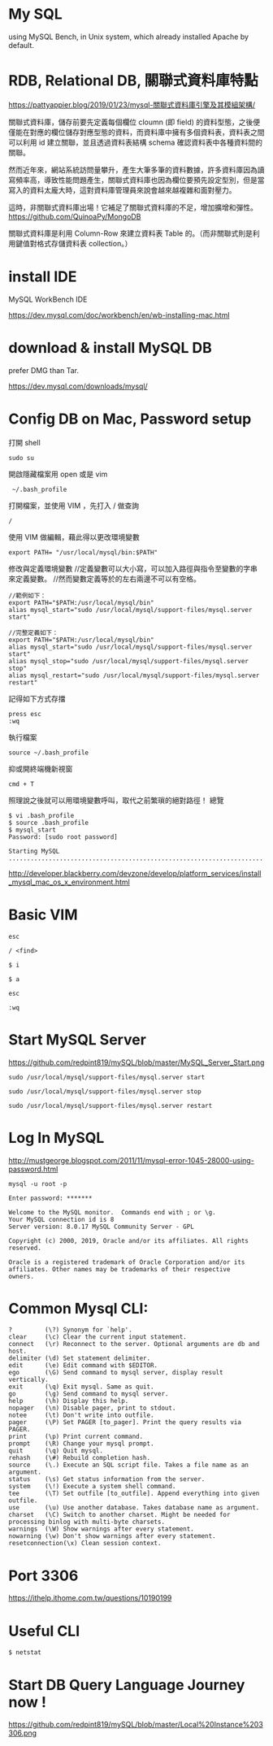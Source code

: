 # My SQL
using MySQL Bench, in Unix system, which already installed Apache by default.

# RDB, Relational DB, 關聯式資料庫特點

https://pattyappier.blog/2019/01/23/mysql-關聯式資料庫引擎及其模組架構/

關聯式資料庫，儲存前要先定義每個欄位 cloumn (即 field) 的資料型態，之後便僅能在對應的欄位儲存對應型態的資料，而資料庫中擁有多個資料表，資料表之間可以利用 id 建立關聯，並且透過資料表結構 schema 確認資料表中各種資料間的關聯。

然而近年來，網站系統訪問量攀升，產生大筆多筆的資料數據，許多資料庫因為讀寫頻率高，導致性能問題產生，關聯式資料庫也因為欄位要預先設定型別，但是當寫入的資料太龐大時，這對資料庫管理員來說會越來越複雜和面對壓力。

這時，非關聯式資料庫出場！它補足了關聯式資料庫的不足，增加擴增和彈性。
https://github.com/QuinoaPy/MongoDB

關聯式資料庫是利用 Column-Row 來建立資料表 Table 的。（而非關聯式則是利用鍵值對格式存儲資料表 collection。）

# install IDE

MySQL WorkBench IDE

https://dev.mysql.com/doc/workbench/en/wb-installing-mac.html

# download & install MySQL DB

prefer DMG than Tar.

https://dev.mysql.com/downloads/mysql/

# Config DB on Mac, Password setup

打開 shell

    sudo su
    
開啟隱藏檔案用 open 或是 vim

     ~/.bash_profile
    
打開檔案，並使用 VIM ，先打入 / 做查詢

    /
    
使用 VIM 做編輯，藉此得以更改環境變數

    export PATH= "/usr/local/mysql/bin:$PATH"
    
修改與定義環境變數
//定義變數可以大小寫，可以加入路徑與指令至變數的字串來定義變數。
//然而變數定義等於的左右兩邊不可以有空格。

	//範例如下：
	export PATH="$PATH:/usr/local/mysql/bin"
	alias mysql_start="sudo /usr/local/mysql/support-files/mysql.server start"
	
	//完整定義如下：
	export PATH="$PATH:/usr/local/mysql/bin"
	alias mysql_start="sudo /usr/local/mysql/support-files/mysql.server start"
	alias mysql_stop="sudo /usr/local/mysql/support-files/mysql.server stop"
	alias mysql_restart="sudo /usr/local/mysql/support-files/mysql.server restart"

記得如下方式存擋

    press esc
    :wq
    
執行檔案

    source ~/.bash_profile
    
抑或開終端機新視窗

    cmd + T
   
照理說之後就可以用環境變數呼叫，取代之前繁瑣的絕對路徑！
總覽

	$ vi .bash_profile
	$ source .bash_profile
	$ mysql_start
	Password: [sudo root password]
	
	Starting MySQL
	......................................................................
    
http://developer.blackberry.com/devzone/develop/platform_services/install_mysql_mac_os_x_environment.html

# Basic VIM

    esc
    
    / <find>
    
    $ i
    
    $ a
    
    esc
    
    :wq

# Start MySQL Server

https://github.com/redpint819/mySQL/blob/master/MySQL_Server_Start.png

    sudo /usr/local/mysql/support-files/mysql.server start
    
    sudo /usr/local/mysql/support-files/mysql.server stop
    
    sudo /usr/local/mysql/support-files/mysql.server restart
    
# Log In MySQL 

http://mustgeorge.blogspot.com/2011/11/mysql-error-1045-28000-using-password.html

    mysql -u root -p
    
    Enter password: *******
    
    Welcome to the MySQL monitor.  Commands end with ; or \g.
    Your MySQL connection id is 8
    Server version: 8.0.17 MySQL Community Server - GPL

    Copyright (c) 2000, 2019, Oracle and/or its affiliates. All rights reserved.

    Oracle is a registered trademark of Oracle Corporation and/or its
    affiliates. Other names may be trademarks of their respective
    owners.
    
# Common Mysql CLI:

    ?         (\?) Synonym for `help'.
    clear     (\c) Clear the current input statement.
    connect   (\r) Reconnect to the server. Optional arguments are db and host.
    delimiter (\d) Set statement delimiter.
    edit      (\e) Edit command with $EDITOR.
    ego       (\G) Send command to mysql server, display result vertically.
    exit      (\q) Exit mysql. Same as quit.
    go        (\g) Send command to mysql server.
    help      (\h) Display this help.
    nopager   (\n) Disable pager, print to stdout.
    notee     (\t) Don't write into outfile.
    pager     (\P) Set PAGER [to_pager]. Print the query results via PAGER.
    print     (\p) Print current command.
    prompt    (\R) Change your mysql prompt.
    quit      (\q) Quit mysql.
    rehash    (\#) Rebuild completion hash.
    source    (\.) Execute an SQL script file. Takes a file name as an argument.
    status    (\s) Get status information from the server.
    system    (\!) Execute a system shell command.
    tee       (\T) Set outfile [to_outfile]. Append everything into given outfile.
    use       (\u) Use another database. Takes database name as argument.
    charset   (\C) Switch to another charset. Might be needed for processing binlog with multi-byte charsets.
    warnings  (\W) Show warnings after every statement.
    nowarning (\w) Don't show warnings after every statement.
    resetconnection(\x) Clean session context.

# Port 3306

https://ithelp.ithome.com.tw/questions/10190199

# Useful CLI

    $ netstat 

# Start DB Query Language Journey now ! 

https://github.com/redpint819/mySQL/blob/master/Local%20Instance%203306.png

